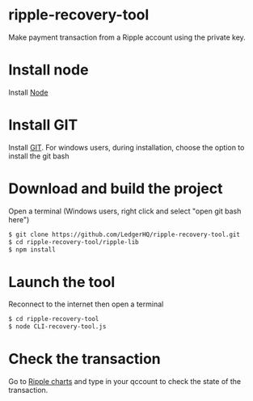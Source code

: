  # ripple-recovery-tool
Make payment transaction from a Ripple account using the private key.

 
# Install node
Install [Node](https://nodejs.org/en/)

# Install GIT
Install [GIT](https://git-scm.com/).
For windows users, during installation, choose the option to install the git bash

# Download and build the project
Open a terminal (Windows users, right click and select "open git bash here")
```sh
$ git clone https://github.com/LedgerHQ/ripple-recovery-tool.git
$ cd ripple-recovery-tool/ripple-lib
$ npm install
```

# Launch the tool
Reconnect to the internet then open a terminal
```sh
$ cd ripple-recovery-tool
$ node CLI-recovery-tool.js
```

# Check the transaction
Go to [Ripple charts](https://xrpcharts.ripple.com/#/graph) and type in your qccount to check the state of the transaction.
